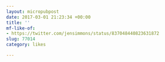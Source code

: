 ```yaml
---
layout: micropubpost
date: 2017-03-01 21:23:34 +00:00
title: ''
mf-like-of:
- https://twitter.com/jensimmons/status/837048440823631872
slug: 77014
category: likes

---
```

